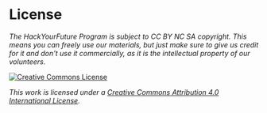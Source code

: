 # License

_The HackYourFuture Program is subject to CC BY NC SA copyright. This means you can freely use our materials, but just make sure to give us credit for it and don't use it commercially, as it is the intellectual property of our volunteers._

[![Creative Commons License](https://i.creativecommons.org/l/by-nc-sa/4.0/88x31.png)](https://creativecommons.org/licenses/by-nc-sa/4.0/)

_This work is licensed under a [Creative Commons Attribution 4.0 International License](http://creativecommons.org/licenses/by-nc-sa/4.0/)._
